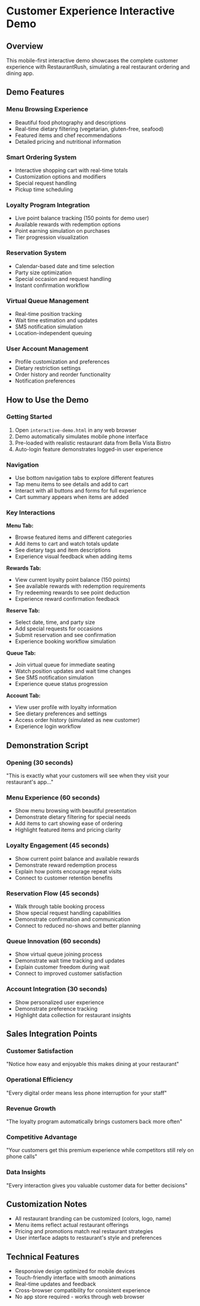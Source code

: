 # Customer Experience Interactive Demo

## Overview
This mobile-first interactive demo showcases the complete customer experience with RestaurantRush, simulating a real restaurant ordering and dining app.

## Demo Features

### Menu Browsing Experience
- Beautiful food photography and descriptions
- Real-time dietary filtering (vegetarian, gluten-free, seafood)
- Featured items and chef recommendations
- Detailed pricing and nutritional information

### Smart Ordering System
- Interactive shopping cart with real-time totals
- Customization options and modifiers
- Special request handling
- Pickup time scheduling

### Loyalty Program Integration
- Live point balance tracking (150 points for demo user)
- Available rewards with redemption options
- Point earning simulation on purchases
- Tier progression visualization

### Reservation System
- Calendar-based date and time selection
- Party size optimization
- Special occasion and request handling
- Instant confirmation workflow

### Virtual Queue Management
- Real-time position tracking
- Wait time estimation and updates
- SMS notification simulation
- Location-independent queuing

### User Account Management
- Profile customization and preferences
- Dietary restriction settings
- Order history and reorder functionality
- Notification preferences

## How to Use the Demo

### Getting Started
1. Open `interactive-demo.html` in any web browser
2. Demo automatically simulates mobile phone interface
3. Pre-loaded with realistic restaurant data from Bella Vista Bistro
4. Auto-login feature demonstrates logged-in user experience

### Navigation
- Use bottom navigation tabs to explore different features
- Tap menu items to see details and add to cart
- Interact with all buttons and forms for full experience
- Cart summary appears when items are added

### Key Interactions

**Menu Tab:**
- Browse featured items and different categories
- Add items to cart and watch totals update
- See dietary tags and item descriptions
- Experience visual feedback when adding items

**Rewards Tab:**
- View current loyalty point balance (150 points)
- See available rewards with redemption requirements
- Try redeeming rewards to see point deduction
- Experience reward confirmation feedback

**Reserve Tab:**
- Select date, time, and party size
- Add special requests for occasions
- Submit reservation and see confirmation
- Experience booking workflow simulation

**Queue Tab:**
- Join virtual queue for immediate seating
- Watch position updates and wait time changes
- See SMS notification simulation
- Experience queue status progression

**Account Tab:**
- View user profile with loyalty information
- See dietary preferences and settings
- Access order history (simulated as new customer)
- Experience login workflow

## Demonstration Script

### Opening (30 seconds)
"This is exactly what your customers will see when they visit your restaurant's app..."

### Menu Experience (60 seconds)
- Show menu browsing with beautiful presentation
- Demonstrate dietary filtering for special needs
- Add items to cart showing ease of ordering
- Highlight featured items and pricing clarity

### Loyalty Engagement (45 seconds)
- Show current point balance and available rewards
- Demonstrate reward redemption process
- Explain how points encourage repeat visits
- Connect to customer retention benefits

### Reservation Flow (45 seconds)
- Walk through table booking process
- Show special request handling capabilities
- Demonstrate confirmation and communication
- Connect to reduced no-shows and better planning

### Queue Innovation (60 seconds)
- Show virtual queue joining process
- Demonstrate wait time tracking and updates
- Explain customer freedom during wait
- Connect to improved customer satisfaction

### Account Integration (30 seconds)
- Show personalized user experience
- Demonstrate preference tracking
- Highlight data collection for restaurant insights

## Sales Integration Points

### Customer Satisfaction
"Notice how easy and enjoyable this makes dining at your restaurant"

### Operational Efficiency
"Every digital order means less phone interruption for your staff"

### Revenue Growth
"The loyalty program automatically brings customers back more often"

### Competitive Advantage
"Your customers get this premium experience while competitors still rely on phone calls"

### Data Insights
"Every interaction gives you valuable customer data for better decisions"

## Customization Notes
- All restaurant branding can be customized (colors, logo, name)
- Menu items reflect actual restaurant offerings
- Pricing and promotions match real restaurant strategies
- User interface adapts to restaurant's style and preferences

## Technical Features
- Responsive design optimized for mobile devices
- Touch-friendly interface with smooth animations
- Real-time updates and feedback
- Cross-browser compatibility for consistent experience
- No app store required - works through web browser
